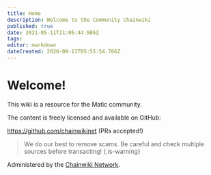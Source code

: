 ```yaml
---
title: Home
description: Welcome to the Community Chainwiki
published: true
date: 2021-05-11T21:05:44.986Z
tags: 
editor: markdown
dateCreated: 2020-08-13T05:55:54.766Z
---
```


# Welcome!
This wiki is a resource for the Matic community.

The content is freely licensed and available on GitHub:

https://github.com/chainwikinet (PRs accepted!)

> We do our best to remove scams. Be careful and check multiple sources before transacting!
{.is-warning}


Administered by the [Chainwiki Network](https://meta.chainwiki.dev/).